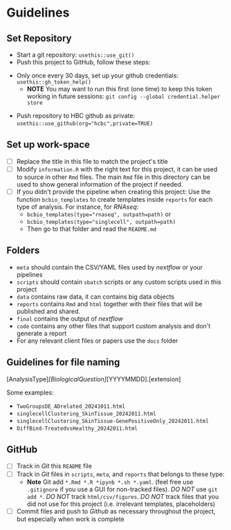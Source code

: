 # Guidelines

## Set Repository

- Start a git repository: `usethis::use_git()`
- Push this project to GitHub, follow these steps:

* Only once every 30 days, set up your github credentials: `usethis::gh_token_help()`
  * **NOTE** You may want to run this first (one time) to keep this token working in future sessions: `git config --global credential.helper store`
  
- Push repository to HBC github as private: `usethis::use_github(org="hcbc",private=TRUE)`

## Set up work-space

-   [ ] Replace the title in this file to match the project's title
-   [ ] Modify `information.R` with the right text for this project, it can be used to source in other `Rmd` files. The main `Rmd` file in this directory can be used to show general information of the project if needed.
-   [ ] If you didn't provide the pipeline when creating this project:
        Use the function `bcbio_templates` to create templates inside `reports` for each type of analysis. For instance, for *RNAseq*:
    -   `bcbio_templates(type="rnaseq", outpath=path)` or
    -   `bcbio_templates(type="singlecell", outpath=path)`
    -   Then go to that folder and read the `README.md`

## Folders

-   `meta` should contain the CSV/YAML files used by *nextflow* or your pipelines
-   `scripts` should contain `sbatch` scripts or any custom scripts used in this project
-   `data` contains raw data, it can contains big data objects
-   `reports` contains `Rmd` and `html` together with their files that will be published and shared.
-   `final` contains the output of *nextflow*
-   `code` contains any other files that support custom analysis and don't generate a report
-   For any relevant client files or papers use the `docs` folder

## Guidelines for file naming

[AnalysisType]_[BiologicalQuestion]_[YYYYMMDD].[extension]

Some examples:

- `TwoGroupsDE_ADrelated_20241011.html`
- `singlecellClustering_SkinTissue_20242011.html`
- `singlecellClustering_SkinTissue-GenePositiveOnly_20242011.html`
- `DiffBind-TreatedvsHealthy_20242011.html`

## GitHub

-   [ ] Track in *Git* this `README` file
-   [ ] Track in *Git* files in `scripts`, `meta`, and `reports` that belongs to these type:
    -   **Note** Git add `*.Rmd *.R *ipynb *.sh *.yaml`. (feel free use `.gitignore` if you use a GUI for non-tracked files). *DO NOT* use `git add *`. *DO NOT* track `html/csv/figures`. *DO NOT* track files that you did not use for this project (i.e. irrelevant templates, placeholders)
-   [ ] Commit files and push to *Github* as necessary throughout the project, but especially when work is complete
